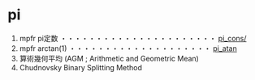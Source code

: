 # pi

1. mpfr pi定数 ・・・・・・・・・・・・・・・・・・・・・・ [pi_cons/](pi_cons/)
2. mpfr arctan(1)  ・・・・・・・・・・・・・・・・・・・・ [pi_atan](pi_atan)
3. 算術幾何平均 (AGM ; Arithmetic and Geometric Mean) 
4. Chudnovsky Binary Splitting Method
